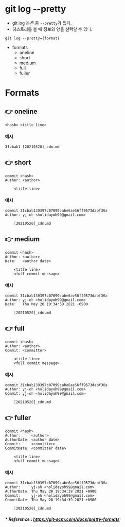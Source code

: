 # git log --pretty
- git log 옵션 중 `--pretty`가 있다.
- 히스토리를 볼 때 정보의 양을 선택할 수 있다.

```git
git log --pretty={format}
```

- formats
  - oneline
  - short
  - medium
  - full
  - fuller

# Formats

## 👉 oneline
```text
<hash> <title line>
```

#### 예시
```text
31cbab1 [20210520]_cdn.md
```


## 👉 short
```text
commit <hash>
Author: <author>

    <title line>
```

#### 예시
```text
commit 31cbab130397c07099cabe6ae56ff9573dabf30a
Author: yj-oh <holidayoh99@gmail.com>

    [20210520]_cdn.md
```


## 👉 medium
```text
commit <hash>
Author: <author>
Date:   <author date>

    <title line>
    <full commit message>
```

#### 예시
```text
commit 31cbab130397c07099cabe6ae56ff9573dabf30a
Author: yj-oh <holidayoh99@gmail.com>
Date:   Thu May 20 19:34:39 2021 +0900

    [20210520]_cdn.md
```


## 👉 full
```text
commit <hash>
Author: <author>
Commit: <committer>

    <title line>
    <full commit message>
```

#### 예시
```text
commit 31cbab130397c07099cabe6ae56ff9573dabf30a
Author: yj-oh <holidayoh99@gmail.com>
Commit: yj-oh <holidayoh99@gmail.com>

    [20210520]_cdn.md
```


## 👉 fuller
```text
commit <hash>
Author:     <author>
AuthorDate: <author date>
Commit:     <committer>
CommitDate: <committer date>

    <title line>
    <full commit message>
```

#### 예시
```text
commit 31cbab130397c07099cabe6ae56ff9573dabf30a
Author:     yj-oh <holidayoh99@gmail.com>
AuthorDate: Thu May 20 19:34:39 2021 +0900
Commit:     yj-oh <holidayoh99@gmail.com>
CommitDate: Thu May 20 19:34:39 2021 +0900

    [20210520]_cdn.md
```

##### * Reference : https://git-scm.com/docs/pretty-formats
